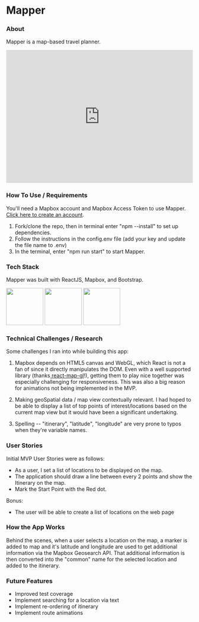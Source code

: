 # Mapper

### About

Mapper is a map-based travel planner.

<div style="width:100%;height:0;padding-bottom:71%;position:relative;"><iframe src="https://giphy.com/embed/h6f9pfrsDAkVMlnuhW" width="100%" height="100%" style="position:absolute" frameBorder="0" class="giphy-embed" allowFullScreen></iframe></div>

### How To Use / Requirements

You'll need a Mapbox account and Mapbox Access Token to use Mapper. <a href='https://www.mapbox.com/signup'>Click here to create an account</a>.

1. Fork/clone the repo, then in terminal enter "npm --install" to set up dependencies.
2. Follow the instructions in the config.env file (add your key and update the file name to .env)
3. In the terminal, enter "npm run start" to start Mapper.

### Tech Stack

Mapper was built with ReactJS, Mapbox, and Bootstrap.

<img src="https://lh3.googleusercontent.com/ZIHOUCCxFaB7NirPhEX4K8cyTPIMvxvdJxpuhjb_qJ_dk-z7qEgD8riaR0ODXzXQZYn23zHpFiwGzxTDT88FTLeUMoPqlIjyLKoL1am8MH5pCoJExjL8SUC8uaeeiAjvQB0_vym6" width="100"/>
<img src="https://lh3.googleusercontent.com/xcong6Yn8NoueMYWPhEfO76dw0Nt70kiDVOCOygTFEQWpysHxcT-5jYzq9XWIgD3lvCGnGrjlhddm7WEOw9V1FlHivqFjZCXF9IDsfd7uQ2SxlI80roSJcnHvb0O7POvlYOPNvRG" width="100" />
<img src="https://miro.medium.com/max/1666/0*ok6yuDnTx4o2PSFx.png" width="100" />

### Technical Challenges / Research

Some challenges I ran into while building this app:

1. Mapbox depends on HTML5 canvas and WebGL, which React is not a fan of since it directly manipulates the DOM. Even with a well supported library (thanks<a href='https://github.com/uber/react-map-gl'> react-map-gl</a>!), getting them to play nice together was especially challenging for responsiveness. This was also a big reason for animations not being implemented in the MVP.

2. Making geoSpatial data / map view contextually relevant. I had hoped to be able to display a list of top points of interest/locations based on the current map view but it would have been a significant undertaking.

3. Spelling -- "itinerary", "latitude", "longitude" are very prone to typos when they're variable names.

### User Stories

Initial MVP User Stories were as follows:

- As a user, I set a list of locations to be displayed on the map.
- The application should draw a line between every 2 points and show the Itinerary on the map.
- Mark the Start Point with the Red dot.

Bonus:

- The user will be able to create a list of locations on the web page

### How the App Works

Behind the scenes, when a user selects a location on the map, a marker is added to map and it's latitude and longitude are used to get additional information via the Mapbox Geosearch API. That additional information is then converted into the "common" name for the selected location and added to the itinerary.

### Future Features

- Improved test coverage
- Implement searching for a location via text
- Implement re-ordering of itinerary
- Implement route animations
